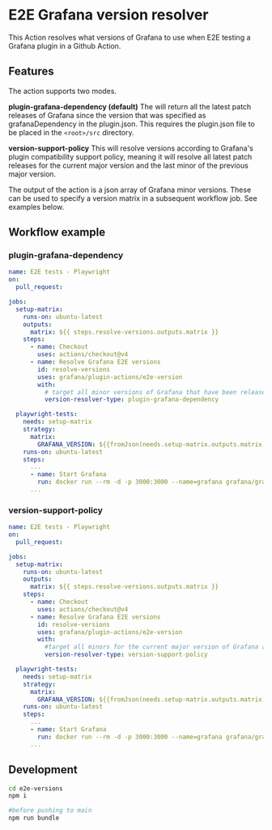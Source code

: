 # E2E Grafana version resolver

This Action resolves what versions of Grafana to use when E2E testing a Grafana plugin in a Github Action.

## Features

The action supports two modes.

**plugin-grafana-dependency (default)**
The will return all the latest patch releases of Grafana since the version that was specified as grafanaDependency in the plugin.json. This requires the plugin.json file to be placed in the `<root>/src` directory.

**version-support-policy**
This will resolve versions according to Grafana's plugin compatibility support policy, meaning it will resolve all latest patch releases for the current major version and the last minor of the previous major version.

The output of the action is a json array of Grafana minor versions. These can be used to specify a version matrix in a subsequent workflow job. See examples below.

## Workflow example

### plugin-grafana-dependency

```yaml
name: E2E tests - Playwright
on:
  pull_request:

jobs:
  setup-matrix:
    runs-on: ubuntu-latest
    outputs:
      matrix: ${{ steps.resolve-versions.outputs.matrix }}
    steps:
      - name: Checkout
        uses: actions/checkout@v4
      - name: Resolve Grafana E2E versions
        id: resolve-versions
        uses: grafana/plugin-actions/e2e-version
        with:
          # target all minor versions of Grafana that have been released since the version that was specified as grafanaDependency in the plugin
          version-resolver-type: plugin-grafana-dependency

  playwright-tests:
    needs: setup-matrix
    strategy:
      matrix:
        GRAFANA_VERSION: ${{fromJson(needs.setup-matrix.outputs.matrix)}}
    runs-on: ubuntu-latest
    steps:
      ...
      - name: Start Grafana
        run: docker run --rm -d -p 3000:3000 --name=grafana grafana/grafana:${{ matrix.GRAFANA_VERSION }}; sleep 30
      ...
```

### version-support-policy

```yaml
name: E2E tests - Playwright
on:
  pull_request:

jobs:
  setup-matrix:
    runs-on: ubuntu-latest
    outputs:
      matrix: ${{ steps.resolve-versions.outputs.matrix }}
    steps:
      - name: Checkout
        uses: actions/checkout@v4
      - name: Resolve Grafana E2E versions
        id: resolve-versions
        uses: grafana/plugin-actions/e2e-version
        with:
          #target all minors for the current major version of Grafana and the last minor of the previous major version of Grafana
          version-resolver-type: version-support-policy

  playwright-tests:
    needs: setup-matrix
    strategy:
      matrix:
        GRAFANA_VERSION: ${{fromJson(needs.setup-matrix.outputs.matrix)}}
    runs-on: ubuntu-latest
    steps:
      ...
      - name: Start Grafana
        run: docker run --rm -d -p 3000:3000 --name=grafana grafana/grafana:${{ matrix.GRAFANA_VERSION }}; sleep 30
      ...
```

## Development

```bash
cd e2e-versions
npm i

#before pushing to main
npm run bundle
```

